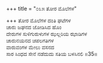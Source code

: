 +++
title = "೦೩೫ ತೋರ ಮೊಲೆಗಳ"

+++
ತೋರ ಮೊಲೆಗಳ ದಂತಿ ಘಟೆಗಳ  
ಚಾರು ಜಘನದ ಜೋಡಿಸಿದ ಹೊಂ  
ದೇರುಗಳ ಸುಳಿಗುರುಳುಗಳ ಝಲ್ಲರಿಯ ಝಾಡಿಗಳ   
ಚಾರುನಯನದ ಚಪಲಗತಿಗಳ  
ವಾರುವಂಗಳ ಮೇಲು ವಸನದ    
ಸಾರ ಸಿಂಧದ ಸೇನೆ ನಡೆದುದು ಸತಿಯ ಬಳಸಿನಲಿ      ॥35॥